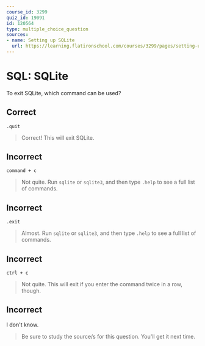 ```yaml
---
course_id: 3299
quiz_id: 19091
id: 120564
type: multiple_choice_question
sources:
- name: Setting up SQLite
  url: https://learning.flatironschool.com/courses/3299/pages/setting-up-sqlite?module_item_id=143862
---
```


# SQL: SQLite

To exit SQLite, which command can be used?

## Correct

```
.quit
```

> Correct! This will exit SQLite.

## Incorrect

```
command + c
```

> Not quite. Run `sqlite` or `sqlite3`, and then type `.help` to see a full list
> of commands.

## Incorrect

```
.exit
```

> Almost. Run `sqlite` or `sqlite3`, and then type `.help` to see a full list of
> commands.

## Incorrect

```
ctrl + c
```

> Not quite. This will exit if you enter the command twice in a row, though.

## Incorrect

I don't know.

> Be sure to study the source/s for this question. You'll get it next time.
